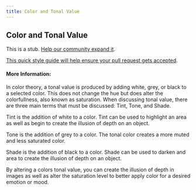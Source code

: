```yaml
---
title: Color and Tonal Value
---
```

## Color and Tonal Value

This is a stub. <a href='https://github.com/freecodecamp/guides/tree/master/src/pages/typography/color-and-tonal-value/index.md' target='_blank' rel='nofollow'>Help our community expand it</a>.

<a href='https://github.com/freecodecamp/guides/blob/master/README.md' target='_blank' rel='nofollow'>This quick style guide will help ensure your pull request gets accepted</a>.

<!-- The article goes here, in GitHub-flavored Markdown. Feel free to add YouTube videos, images, and CodePen/JSBin embeds  -->

#### More Information:
<!-- Please add any articles you think might be helpful to read before writing the article -->

In color theory, a tonal value is produced by adding white, grey, or black to a selected color. This does not change the hue but does alter the colorfullness, also known as saturation. When discussing tonal value, there are three main terms that must be discussed: Tint, Tone, and Shade. 

Tint is the addition of white to a color. Tint can be used to highlight an area as well as begin to create the illusion of depth on an object.

Tone is the addition of grey to a color. The tonal color creates a more muted and less saturated color.

Shade is the addition of black to a color. Shade can be used to darken and area to create the illusion of depth on an object.

By altering a colors tonal value, you can create the illusion of depth in images as well as alter the saturation level to better apply color for a desired emotion or mood.
